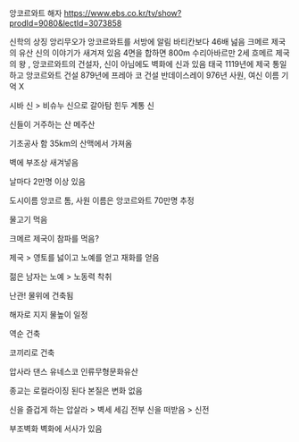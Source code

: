 앙코르와트 
해자
https://www.ebs.co.kr/tv/show?prodId=9080&lectId=3073858

신학의 상징
앙리무오가 앙코르와트를 서방에 알림
바티칸보다 46배 넖음
크메르 제국의 유산
신의 이야기가 새겨져 있음
4면을 합하면 800m 
수리아바르만 2세 흐메르 제국의 왕 , 앙코르와트의 건설자, 신이 아님에도 벽화에 신과 있음
태국
1119년에 제국 통일하고 앙코르와트 건설
879년에 프레아 코 건설
반데이스레이 976년 
사원, 여신 이름 기억 X

시바 신 > 비슈누 신으로 갈아탐
힌두 계통 신

신들이 거주하는 산 메주산

기초공사 함 
35km의 산맥에서 가져옴

벽에 부조상 새겨넣음


날마다 2만명 이상 있음

도시이름 앙코르 톰, 사원 이름은 앙코르와트 70만명 추정

물고기 먹음


크메르 제국이 참파를 먹음?

제국 > 영토를 넗이고 노예를 얻고 재화를 얻음


젊은 남자는 노예 > 노동력 착취


난관!
물위에 건축됨

해자로 지지
물높이 일정

역순 건축

코끼리로 건축

압사라 댄스
유네스코 인류무형문화유산

종교는 로컬라이징 된다
본질은 변화 없음 


신을 즐겁게 하는 압살라 > 벽세 세김
전부 신을 떠받음 > 신전

부조벽화
벽화에 서사가 있음